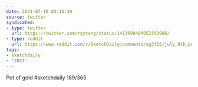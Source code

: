 ```yaml
---
date: 2021-07-10 03:15:39
source: twitter
syndicated:
- type: twitter
  url: https://twitter.com/roytang/status/1413698404052393986/
- type: reddit
  url: https://www.reddit.com/r/SketchDaily/comments/og3f15/july_8th_pom_poms/h4o1fk9/
tags:
- sketchdaily
- '2021'
---
```


Pot of gold #sketchdaily 189/365